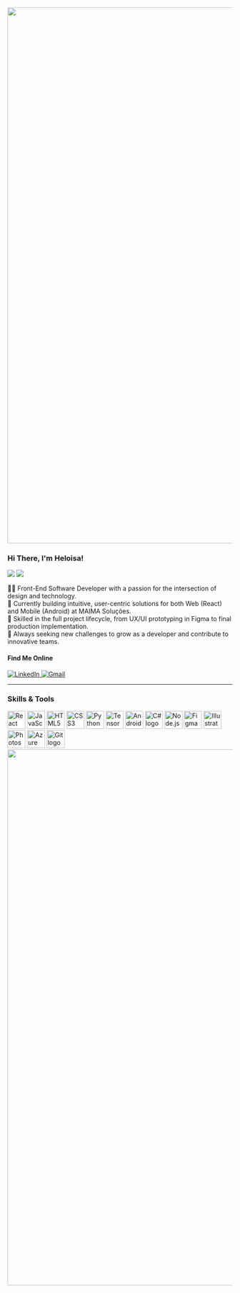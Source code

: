 
<div align="center">
  <img width="1200px"  src="https://capsule-render.vercel.app/api?type=waving&height=150&color=0:BAFFFE,100:FF5494&fontAlign=33&descAlignY=36"/>
  <div align="start">
    <h3>
      Hi There, I'm Heloisa!
    </h3>
    <img src="https://img.shields.io/badge/Front_end-FF5494?style=for-the-badge&logo=adobelightroomclassic&logoColor=white&labelColor=FF5494"/>
    <img src="https://img.shields.io/badge/Android-6EE2A4?style=for-the-badge&logo=adobelightroomclassic&logoColor=white&labelColor=FF5494"/>
      <p>
      👩‍💻 Front-End Software Developer with a passion for the intersection of design and technology.<br>
      🚀 Currently building intuitive, user-centric solutions for both Web (React) and Mobile (Android) at MAIMA Soluções.<br>
      🎨 Skilled in the full project lifecycle, from UX/UI prototyping in Figma to final production implementation.<br>
      🌱 Always seeking new challenges to grow as a developer and contribute to innovative teams.<br>
    </p>
  <div>
    <h4>
     Find Me Online
    </h4>
    <a href="https://www.linkedin.com/in/heloisa-rayol/" target="_blank">
      <img src="https://img.shields.io/badge/LinkedIn-0077B5?style=for-the-badge&logo=linkedin&logoColor=white" alt="LinkedIn">
    </a>
    <a href="mailto:helo.rayol@gmail.com" target="_blank">
      <img src="https://img.shields.io/badge/Gmail-D14836?style=for-the-badge&logo=gmail&logoColor=white" alt="Gmail">
    </a>
  </div>
</div>
    
  <hr>
 <div align="start">
  <h3>Skills & Tools</h3>
    <img src="https://cdn.jsdelivr.net/gh/devicons/devicon/icons/react/react-original.svg" height="40" alt="React logo"  />
    <img src="https://cdn.jsdelivr.net/gh/devicons/devicon/icons/javascript/javascript-original.svg" height="40" alt="JavaScript logo" />
    <img src="https://cdn.jsdelivr.net/gh/devicons/devicon/icons/html5/html5-original.svg" height="40" alt="HTML5 logo" />
    <img src="https://cdn.jsdelivr.net/gh/devicons/devicon/icons/css3/css3-original.svg" height="40" alt="CSS3 logo" />
    <img src="https://cdn.jsdelivr.net/gh/devicons/devicon/icons/python/python-original.svg" height="40" alt="Python logo" />
    <img src="https://cdn.jsdelivr.net/gh/devicons/devicon/icons/tensorflow/tensorflow-original.svg" height="40" alt="TensorFlow logo" />
    <img src="https://cdn.jsdelivr.net/gh/devicons/devicon/icons/android/android-original.svg" height="40" alt="Android logo" />
    <img src="https://cdn.jsdelivr.net/gh/devicons/devicon/icons/csharp/csharp-original.svg" height="40" alt="C# logo" />
    <img src="https://cdn.jsdelivr.net/gh/devicons/devicon/icons/nodejs/nodejs-original.svg" height="40" alt="Node.js logo" />
    <img src="https://cdn.jsdelivr.net/gh/devicons/devicon/icons/figma/figma-original.svg" height="40" alt="Figma logo" />
    <img src="https://cdn.jsdelivr.net/gh/devicons/devicon/icons/illustrator/illustrator-original.svg" height="40" alt="Illustrator logo" />
      <img src="https://cdn.jsdelivr.net/gh/devicons/devicon/icons/photoshop/photoshop-original.svg" height="40" alt="Photoshop logo" />
    <img src="https://cdn.jsdelivr.net/gh/devicons/devicon/icons/azure/azure-original.svg" height="40" alt="Azure logo" />
    <img src="https://cdn.jsdelivr.net/gh/devicons/devicon/icons/git/git-original.svg" height="40" alt="Git logo" />
</div>
   
<img width="1200px"  src="https://capsule-render.vercel.app/api?type=waving&height=150&color=0:FF5494,100:BAFFFE&section=footer"/>
          
</div>


  

  



